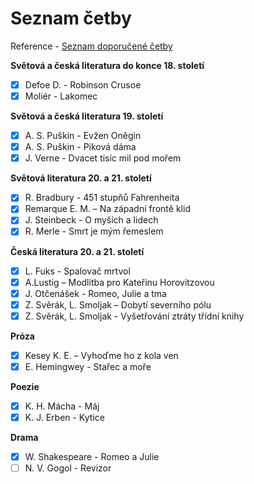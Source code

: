 # Seznam četby

Reference - [Seznam doporučené četby](http://sssi.cz/doc/mz_zz/okruhy/cetba22.pdf)

**Světová a česká literatura do konce 18. století**

* [x] Defoe D. - Robinson Crusoe
* [x] Moliér - Lakomec

**Světová a česká literatura 19. století**

* [x] A. S. Puškin - Evžen Oněgin
* [x] A. S. Puškin - Piková dáma
* [x] J. Verne - Dvacet tisíc mil pod mořem

**Světová literatura 20. a 21. století**

* [x] R. Bradbury - 451 stupňů Fahrenheita
* [x] Remarque E. M. – Na západní frontě klid
* [x] J. Steinbeck - O myších a lidech
* [x] R. Merle - Smrt je mým řemeslem

**Česká literatura 20. a 21. století**

* [x] L. Fuks - Spalovač mrtvol
* [x] A.Lustig – Modlitba pro Kateřinu Horovitzovou
* [x] J. Otčenášek - Romeo, Julie a tma
* [x] Z. Svěrák, L. Smoljak – Dobytí severního pólu
* [x] Z. Svěrák, L. Smoljak - Vyšetřování ztráty třídní knihy

**Próza**

* [x] Kesey K. E. – Vyhoďme ho z kola ven
* [x] E. Hemingwey - Stařec a moře

**Poezie**

* [x] K. H. Mácha - Máj
* [x] K. J. Erben - Kytice

**Drama**

* [x] W. Shakespeare - Romeo a Julie
* [ ] N. V. Gogol - Revizor
